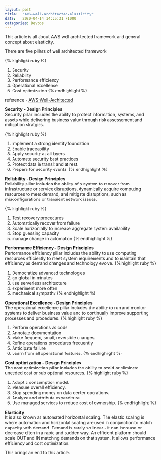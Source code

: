 ```yaml
---
layout: post
title:  "AWS-well-architected-elasticity"
date:   2020-04-14 14:25:31 +1000
categories: Devops
---
```

This article is all about AWS well architected framework and general concept about elasticity.

There are five pillars of well architected framework.

{% highlight ruby %}
 1. Security
 2. Reliability
 3. Performance efficiency
 4. Operational excellence
 5. Cost optimization
{% endhighlight %}

reference - [AWS-Well-Architected](https://d1.awsstatic.com/whitepapers/architecture/AWS_Well-Architected_Framework.pdf)

**Security - Design Principles**  
Security pillar includes the ability to protect information, systems, and assets while delivering business value through risk assessement and mitigation
stratgies. 

{% highlight ruby %}
1. Implement a strong identity foundation
2. Enable traceability
3. Apply security at all layers
4. Automate security best practices
5. Protect data in transit and at rest.
6. Prepare for security events.
{% endhighlight %}

**Reliability - Design Principles**  
Reliability pillar includes the ability of a system to recover from infrastructure or service disruptions, dynamically acquire computing resources to meet demand, and mitigate disruptions, such as misconfigurations or transient network issues.

{% highlight ruby %}
1. Test recovery procedures
2. Automatically recover from failure
3. Scale horizontally to increase aggregate system availability
4. Stop guessing capacity
5. manage change in automation
{% endhighlight %}

**Performance Efficiency - Design Principles**  
Performance efficiency pillar includes the ability to use
computing resources efficiently to meet system requirements and to maintain that efficiency as demand changes and technology evolve.
{% highlight ruby %}
1. Democratize advanced technologies
2. go global in minutes
3. use serverless architecture
4. experiment more often
5. mechanical sympathy
{% endhighlight %}

**Operational Excellence - Design Principles**  
The operational excellence pillar includes the ability to run and monitor systems to deliver business value and to continually improve supporting processes and procedures.
{% highlight ruby %}
1. Perform operations as code
2. Annotate documentation
3. Make frequent, small, reversible changes.
4. Refine operations procedures frequently
5. Anticipate failure
6. Learn from all operational features.
{% endhighlight %}

**Cost optimization - Design Principles**  
The cost optimization pillar includes the ability to avoid
or eliminate uneeded cost or sub optional resources.
{% highlight ruby %}
1. Adopt a consumption model.
2. Measure overall efficiency.
3. Stop spending money on data center operations.
4. Analyze and attribute expenditure.
5. Use managed services to reduce cost of ownership.
{% endhighlight %}

**Elasticity**  
It is also known as automated horizontal scaling. The elastic scaling is where automation and horizontal scaling are used in conjunction to match capacity with demand. Demand is rarely so linear - it can increase or decrease often in a rapid and sudden way. An efficient platform should scale OUT and IN matching demands on that system. It allows performance efficiency and cost optimization.

This brings an end to this article.